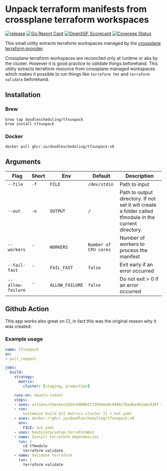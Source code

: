 # Unpack terraform manifests from crossplane terraform workspaces
[![release](https://github.com/doodlescheduling/tfxunpack/actions/workflows/release.yaml/badge.svg)](https://github.com/doodlescheduling/tfxunpack/actions/workflows/release.yaml)
[![Go Report Card](https://goreportcard.com/badge/github.com/doodlescheduling/tfxunpack)](https://goreportcard.com/report/github.com/doodlescheduling/tfxunpack)
[![OpenSSF Scorecard](https://api.securityscorecards.dev/projects/github.com/DoodleScheduling/tfxunpack/badge)](https://api.securityscorecards.dev/projects/github.com/DoodleScheduling/tfxunpack)
[![Coverage Status](https://coveralls.io/repos/github/DoodleScheduling/tfxunpack/badge.svg?branch=master)](https://coveralls.io/github/DoodleScheduling/tfxunpack?branch=master)

This small utility extracts terraform workspaces managed by the [crossplane terraform provider](https://github.com/upbound/provider-terraform).

Crossplane terraform workspaces are reconciled only at runtime or aka by the cluster. 
However it is good practice to validate things beforehand. This utility extracts terraform resource from crossplane managed workspaces
which makes it possible to run things like `terraform fmt` and `terraform validate` beforehand.

## Installation

### Brew
```
brew tap doodlescheduling/tfxunpack
brew install tfxunpack
```

### Docker
```
docker pull ghcr.io/doodlescheduling/tfxunpack:v0
```

## Arguments

| Flag           | Short        | Env            | Default      | Description   |
| ------------- | ------------- | ------------- | ------------- | ------------- |
| `--file`  | `-f`  | `FILE` | `/dev/stdin` | Path to input |
| `--out`  | `-o`  | `OUTPUT` | `/` | Path to output directory. If not set it will create a folder called tfmodule in the current directory. |
| `--workers`  | ``  | `WORKERS`  | `Number of CPU cores` | Number of workers to process the manifest |
| `--fail-fast`  | ``  | `FAIL_FAST` | `false` | Exit early if an error occurred |
| `--allow-failure`  | ``  | `ALLOW_FAILURE` | `false` | Do not exit > 0 if an error occurred |

## Github Action

This app works also great on CI, in fact this was the original reason why it was created.

### Example usage

```yaml
name: tfxunpack
on:
- pull_request

jobs:
  build:
    strategy:
      matrix:
        cluster: [staging, production]

    runs-on: ubuntu-latest
    steps:
    - uses: actions/checkout@24cb9080177205b6e8c946b17badbe402adc938f # v3.4.0
    - run: 
        kustomize build ${{ matricx.cluster }} > out.yaml
    - uses: docker://ghcr.io/doodlescheduling/tfxunpack:v0
      env:
        FILE: out.yaml 
    - uses: hashicorp/setup-terraform@v3
    - name: Install terraform dependencies
      run: |
        cd tfmodule
        terraform validate
    - name: Validate terraform
      run: |
        terraform validate
```
